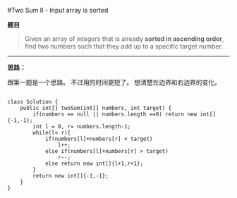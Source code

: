 #Two Sum II - Input array is sorted

**题目**

>Given an array of integers that is already **sorted in ascending order**, find two numbers such that they add up to a specific target number.
>

***


**思路：**

跟第一题是一个思路。 不过用的时间更短了。
想清楚左边界和右边界的变化。

~~~

class Solution {
    public int[] twoSum(int[] numbers, int target) {
        if(numbers == null || numbers.length ==0) return new int[]{-1,-1};
        int l = 0, r= numbers.length-1;
        while(l< r){
            if(numbers[l]+numbers[r] < target)
                l++;
            else if(numbers[l]+numbers[r] > target)
                r--;
            else return new int[]{l+1,r+1};
        }
        return new int[]{-1,-1};
    }
}
~~~
